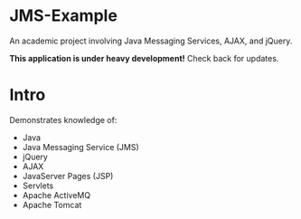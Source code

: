# JMS-Example
An academic project involving Java Messaging Services, AJAX, and jQuery.

**This application is under heavy development!** Check back for updates.

# Intro
Demonstrates knowledge of:
- Java
- Java Messaging Service (JMS)
- jQuery
- AJAX
- JavaServer Pages (JSP)
- Servlets
- Apache ActiveMQ
- Apache Tomcat
